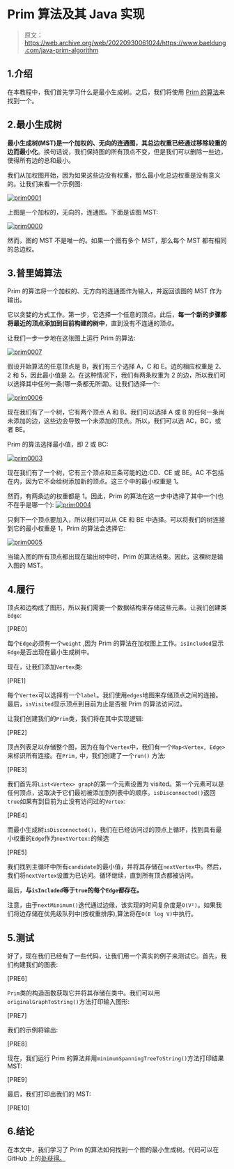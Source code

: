 # Prim 算法及其 Java 实现

> 原文：<https://web.archive.org/web/20220930061024/https://www.baeldung.com/java-prim-algorithm>

## 1.介绍

在本教程中，我们首先学习什么是最小生成树。之后，我们将使用 [Prim 的算法](/web/20221207071952/https://www.baeldung.com/cs/prim-algorithm)来找到一个。

## 2.最小生成树

**最小生成树(MST)是一个加权的、无向的连通图，其总边权重已经通过移除较重的边而最小化**。换句话说，我们保持图的所有顶点不变，但是我们可以删除一些边，使得所有边的总和最小。

我们从加权图开始，因为如果这些边没有权重，那么最小化总边权重是没有意义的。让我们来看一个示例图:

[![prim0001](img/a360505ba246f1ffed4717e2bdcd5281.png)](/web/20221207071952/https://www.baeldung.com/wp-content/uploads/2019/12/prim0001.jpg)

上图是一个加权的，无向的，连通图。下面是该图 MST:

[![prim0000](img/44750658004ebbf939693e10e56f2fb5.png)](/web/20221207071952/https://www.baeldung.com/wp-content/uploads/2019/12/prim0000.jpg)

然而，图的 MST 不是唯一的。如果一个图有多个 MST，那么每个 MST 都有相同的总边权。

## 3.普里姆算法

Prim 的算法将一个加权的、无方向的连通图作为输入，并返回该图的 MST 作为输出。

它以贪婪的方式工作。第一步，它选择一个任意的顶点。此后，**每一个新的步骤都将最近的顶点添加到目前构建的树中**，直到没有不连通的顶点。

让我们一步一步地在这张图上运行 Prim 的算法:

[![prim0007](img/8138c08cbcc9bc41d118c876d5d46fa0.png)](/web/20221207071952/https://www.baeldung.com/wp-content/uploads/2019/12/prim0007.jpg)

假设开始算法的任意顶点是 B，我们有三个选择 A，C 和 E。边的相应权重是 2、2 和 5，因此最小值是 2。在这种情况下，我们有两条权重为 2 的边，所以我们可以选择其中任何一条(哪一条都无所谓)。让我们选择一个:

[![prim0006](img/ba55852d8e36c0f98837cdb311bea1b1.png)](/web/20221207071952/https://www.baeldung.com/wp-content/uploads/2019/12/prim0006.jpg)

现在我们有了一个树，它有两个顶点 A 和 B。我们可以选择 A 或 B 的任何一条尚未添加的边，这些边会导致一个未添加的顶点。所以，我们可以选 AC，BC，或者 BE。

Prim 的算法选择最小值，即 2 或 BC:

[![prim0003](img/6a2ea9e0ea99a40ab2597a769d0cd7d9.png)](/web/20221207071952/https://www.baeldung.com/wp-content/uploads/2019/12/prim0003.jpg)

现在我们有了一个树，它有三个顶点和三条可能的边:CD、CE 或 BE。AC 不包括在内，因为它不会给树添加新的顶点。这三个中的最小权重是 1。

然而，有两条边的权重都是 1。因此，Prim 的算法在这一步中选择了其中一个(也不在乎是哪一个): [![prim0004](img/70edf91513aa5745c61195b6245922c2.png)](/web/20221207071952/https://www.baeldung.com/wp-content/uploads/2019/12/prim0004.jpg)

只剩下一个顶点要加入，所以我们可以从 CE 和 BE 中选择。可以将我们的树连接到它的最小权重是 1，Prim 的算法会选择它:

[![prim0005](img/189d4d6e26d645254d84c83596708923.png)](/web/20221207071952/https://www.baeldung.com/wp-content/uploads/2019/12/prim0005.jpg)

当输入图的所有顶点都出现在输出树中时，Prim 的算法结束。因此，这棵树是输入图的 MST。

## 4.履行

顶点和边构成了图形，所以我们需要一个数据结构来存储这些元素。让我们创建类`Edge`:

[PRE0]

每个`Edge`必须有一个`weight` ,因为 Prim 的算法在加权图上工作。`isIncluded`显示`Edge`是否出现在最小生成树中。

现在，让我们添加`Vertex`类:

[PRE1]

每个`Vertex`可以选择有一个`label`。我们使用`edges`地图来存储顶点之间的连接。最后，`isVisited`显示顶点到目前为止是否被 Prim 的算法访问过。

让我们创建我们的`Prim`类，我们将在其中实现逻辑:

[PRE2]

顶点列表足以存储整个图，因为在每个`Vertex`中，我们有一个`Map<Vertex, Edge>`来标识所有连接。在`Prim,` 中，我们创建了一个`run()` 方法:

[PRE3]

我们首先将`List<Vertex> graph`的第一个元素设置为 visited。第一个元素可以是任何顶点，这取决于它们最初被添加到列表中的顺序。`isDisconnected()`返回`true`如果有到目前为止没有访问过的`Vertex`:

[PRE4]

而最小生成树`isDisconnected()`，我们在已经访问过的顶点上循环，找到具有最小权重的`Edge`作为`nextVertex:`的候选

[PRE5]

我们找到主循环中所有`candidate`的最小值，并将其存储在`nextVertex`中。然后，我们将`nextVertex`设置为已访问。循环继续，直到所有顶点都被访问。

最后，**与`isIncluded`等于`true`的每个`Edge`都存在。**

注意，由于`nextMinimum()`迭代通过边缘，该实现的时间复杂度是`O(V²)`。如果我们将边存储在优先级队列中(按权重排序),算法将在`O(E log V)`中执行。

## 5.测试

好了，现在我们已经有了一些代码，让我们用一个真实的例子来测试它。首先，我们构建我们的图表:

[PRE6]

`Prim`类的构造函数获取它并将其存储在类中。我们可以用`originalGraphToString()`方法打印输入图形:

[PRE7]

我们的示例将输出:

[PRE8]

现在，我们运行 Prim 的算法并用`minimumSpanningTreeToString()`方法打印结果 MST:

[PRE9]

最后，我们打印出我们的 MST:

[PRE10]

## 6.结论

在本文中，我们学习了 Prim 的算法如何找到一个图的最小生成树。代码可以在 GitHub 上的[处获得。](https://web.archive.org/web/20221207071952/https://github.com/eugenp/tutorials/tree/master/algorithms-modules/algorithms-miscellaneous-5)